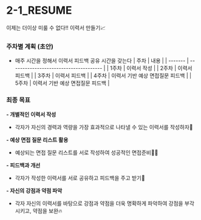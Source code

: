 # 2-1_RESUME
이제는 더이상 미룰 수 없다!! 이력서 만들기📈

### 주차별 계획 (초안)
- 매주 시간을 정해서 이력서 피드백 공유 시간을 갖는다 
| 주차    | 내용                                   |
| ------- | -------------------------------------- |
| 1주차 | 이력서 작성 |
| 2주차 | 이력서 피드백  |
| 3주차 | 이력서 피드백  |
| 4주차 | 이력서 기반 예상 면접질문 피드백 |
| 5주차 | 이력서 기반 예상 면접질문 피드백 |

### 최종 목표
**- 개별적인 이력서 작성**
  - 각자가 자신의 경력과 역량을 가장 효과적으로 나타낼 수 있는 이력서를 작성하자📌

**- 예상 면접 질문 리스트 활용**
  - 예상되는 면접 질문 리스트를 서로 작성하여 성공적인 면접준비🧑‍🏫

**- 피드백과 개선**
  - 각자가 작성한 이력서를 서로 공유하고 피드백을 주고 받기📝

**- 자신의 강점과 약점 파악**
  - 각자 자신의 이력서를 바탕으로 강점과 약점을 더욱 명확하게 파악하여 강점을 부각시키고, 약점을 보완🔥

